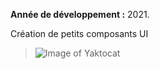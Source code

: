 **Année de développement :** 2021.</br>

Création de petits composants UI<br/>
> ![Image of Yaktocat](https://imgur.com/XwvRsdj.png)
